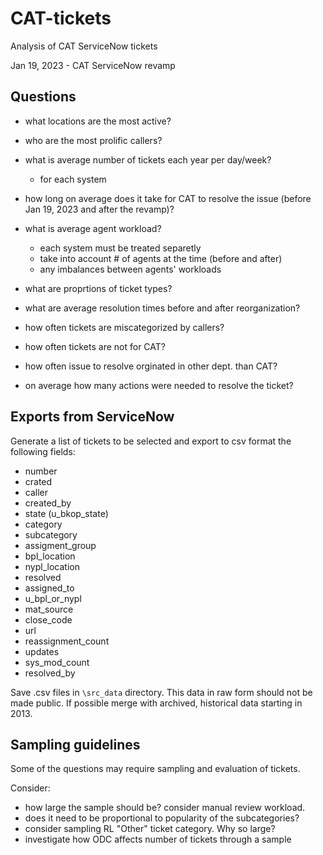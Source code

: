 # CAT-tickets
Analysis of CAT ServiceNow tickets

Jan 19, 2023 - CAT ServiceNow revamp

## Questions
+ what locations are the most active?
+ who are the most prolific callers?
+ what is average number of tickets each year per day/week?
	+ for each system
+ how long on average does it take for CAT to resolve the issue (before Jan 19, 2023 and after the revamp)?
+ what is average agent workload?
	+ each system must be treated separetly
	+ take into account # of agents at the time (before and after)
	+ any imbalances between agents' workloads

+ what are proprtions of ticket types?
+ what are average resolution times before and after reorganization?
+ how often tickets are miscategorized by callers?
+ how often tickets are not for CAT?
+ how often issue to resolve orginated in other dept. than CAT?
+ on average how many actions were needed to resolve the ticket?


## Exports from ServiceNow
Generate a list of tickets to be selected and export to csv format the following fields:
+ number
+ crated
+ caller
+ created_by
+ state (u_bkop_state)
+ category
+ subcategory
+ assigment_group
+ bpl_location
+ nypl_location
+ resolved
+ assigned_to
+ u_bpl_or_nypl
+ mat_source
+ close_code
+ url
+ reassignment_count
+ updates
+ sys_mod_count
+ resolved_by

Save .csv files in `\src_data` directory. This data in raw form should not be made public.
If possible merge with archived, historical data starting in 2013.

## Sampling guidelines
Some of the questions may require sampling and evaluation of tickets.

Consider:
+ how large the sample should be? consider manual review workload.
+ does it need to be proportional to popularity of the subcategories?
+ consider sampling RL "Other" ticket category. Why so large?
+ investigate how ODC affects number of tickets through a sample
